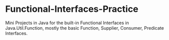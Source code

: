 # Functional-Interfaces-Practice
Mini Projects in Java for the built-in Functional Interfaces in Java.Util.Function, mostly the basic Function, Supplier, Consumer, Predicate Interfaces.

